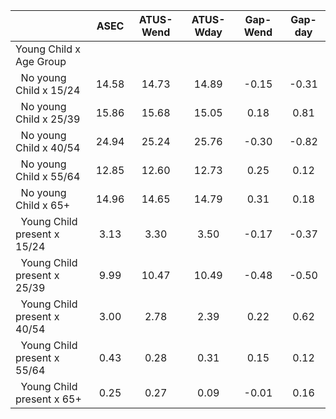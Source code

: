 
|                      |         ASEC |    ATUS-Wend |    ATUS-Wday |     Gap-Wend |      Gap-day |
| -------------------- | :----------: | :----------: | :----------: | :----------: | :----------: |
| Young Child x Age Group |              |              |              |              |              |
| &nbsp;&nbsp;No young Child x 15/24 |        14.58 |        14.73 |        14.89 |        -0.15 |        -0.31 |
| &nbsp;&nbsp;No young Child x 25/39 |        15.86 |        15.68 |        15.05 |         0.18 |         0.81 |
| &nbsp;&nbsp;No young Child x 40/54 |        24.94 |        25.24 |        25.76 |        -0.30 |        -0.82 |
| &nbsp;&nbsp;No young Child x 55/64 |        12.85 |        12.60 |        12.73 |         0.25 |         0.12 |
| &nbsp;&nbsp;No young Child x 65+ |        14.96 |        14.65 |        14.79 |         0.31 |         0.18 |
| &nbsp;&nbsp;Young Child present x 15/24 |         3.13 |         3.30 |         3.50 |        -0.17 |        -0.37 |
| &nbsp;&nbsp;Young Child present x 25/39 |         9.99 |        10.47 |        10.49 |        -0.48 |        -0.50 |
| &nbsp;&nbsp;Young Child present x 40/54 |         3.00 |         2.78 |         2.39 |         0.22 |         0.62 |
| &nbsp;&nbsp;Young Child present x 55/64 |         0.43 |         0.28 |         0.31 |         0.15 |         0.12 |
| &nbsp;&nbsp;Young Child present x 65+ |         0.25 |         0.27 |         0.09 |        -0.01 |         0.16 |

